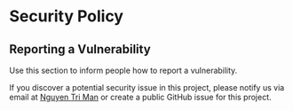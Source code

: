 # Security Policy

## Reporting a Vulnerability

Use this section to inform people how to report a vulnerability.

If you discover a potential security issue in this project,
please notify us via email at [Nguyen Tri Man](mailto:ntmanute@gmail.com)
or create a public GitHub issue for this project.
